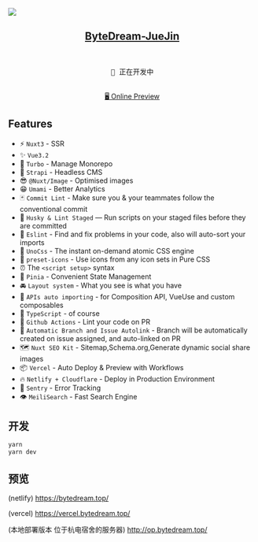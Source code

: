 ![](https://picxyxsw.oss-cn-hangzhou.aliyuncs.com/20230116155200.png)


<h2 align="center">
<a href="https://github.com/MarleneJiang/ByteDream-JueJin">ByteDream-JueJin</a>
</h2><br>

<pre align="center">
🧪 正在开发中
</pre>

<p align="center">
<br>
<a href="https://bytedream.top/">🖥 Online Preview</a>
</p>

## Features

- ⚡️ `Nuxt3` - SSR
- ✨ `Vue3.2`
- 💨 `Turbo` - Manage Monorepo
- 💎 `Strapi` - Headless CMS
- 😎 `@Nuxt/Image` - Optimised images
- 😁 `Umami` - Better Analytics
- 🃏 `Commit Lint` -  Make sure you & your teammates follow the conventional commit
- 💖 `Husky & Lint Staged` — Run scripts on your staged files before they are committed
- 📏 `Eslint` - Find and fix problems in your code, also will auto-sort your imports
- 🐶 `UnoCss` - The instant on-demand atomic CSS engine
- 🤖 `preset-icons` - Use icons from any icon sets in Pure CSS
- ⏰ The `<script setup>` syntax
- 🍍 `Pinia` - Convenient State Management
- 🚘 `Layout system` - What you see is what you have
- 🎨 `APIs auto importing` - for Composition API, VueUse and custom composables
- 🦾 `TypeScript` - of course
- 👷 `Github Actions` - Lint your code on PR
- 👀 `Automatic Branch and Issue Autolink` - Branch will be automatically created on issue assigned, and auto-linked on PR
- 🗺 `Nuxt SEO Kit` - Sitemap,Schema.org,Generate dynamic social share images
- 📦 `Vercel` - Auto Deploy & Preview with Workflows
- 🔥 `Netlify + Cloudflare` - Deploy in Production Environment
- 👀 `Sentry` - Error Tracking
- 👁️ `MeiliSearch` - Fast Search Engine

## 开发

```bash
yarn
yarn dev
```

## 预览

(netlify) <https://bytedream.top/>

(vercel) <https://vercel.bytedream.top/>

(本地部署版本 位于杭电宿舍的服务器) <http://op.bytedream.top/>